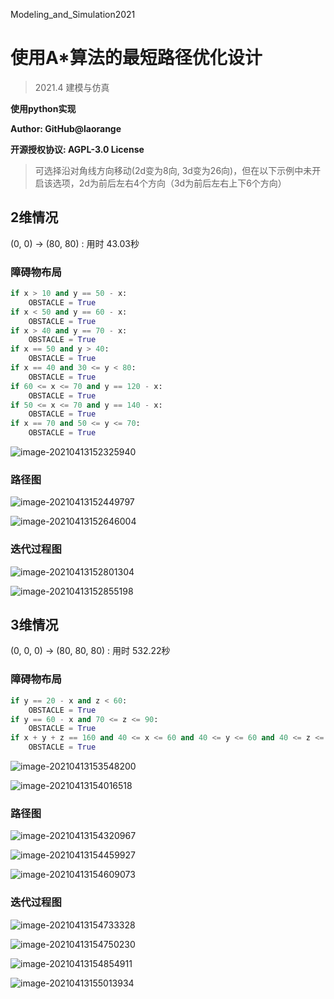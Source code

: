 Modeling_and_Simulation2021

# 使用A*算法的最短路径优化设计

> 2021.4 建模与仿真

**使用python实现**

**Author: GitHub@laorange**

**开源授权协议: AGPL-3.0 License**

> 可选择沿对角线方向移动(2d变为8向, 3d变为26向)，但在以下示例中未开启该选项，2d为前后左右4个方向（3d为前后左右上下6个方向）

## 2维情况

(0, 0) → (80, 80) : 用时 43.03秒

### 障碍物布局

```python
if x > 10 and y == 50 - x:
    OBSTACLE = True
if x < 50 and y == 60 - x:
    OBSTACLE = True
if x > 40 and y == 70 - x:
    OBSTACLE = True
if x == 50 and y > 40:
    OBSTACLE = True
if x == 40 and 30 <= y < 80:
    OBSTACLE = True
if 60 <= x <= 70 and y == 120 - x:
    OBSTACLE = True
if 50 <= x <= 70 and y == 140 - x:
    OBSTACLE = True
if x == 70 and 50 <= y <= 70:
    OBSTACLE = True
```

![image-20210413152325940](README_image/image-20210413152325940.png)

### 路径图

![image-20210413152449797](README_image/image-20210413152449797.png)

![image-20210413152646004](README_image/image-20210413152646004.png)

### 迭代过程图

![image-20210413152801304](README_image/image-20210413152801304.png)

![image-20210413152855198](README_image/image-20210413152855198.png)

## 3维情况

(0, 0, 0) → (80, 80, 80) : 用时 532.22秒

### 障碍物布局

```python
if y == 20 - x and z < 60:
    OBSTACLE = True
if y == 60 - x and 70 <= z <= 90:
    OBSTACLE = True
if x + y + z == 160 and 40 <= x <= 60 and 40 <= y <= 60 and 40 <= z <= 80:
    OBSTACLE = True
```

![image-20210413153548200](README_image/image-20210413153548200.png)

![image-20210413154016518](README_image/image-20210413154016518.png)

### 路径图

![image-20210413154320967](README_image/image-20210413154320967.png)

![image-20210413154459927](README_image/image-20210413154459927.png)

![image-20210413154609073](README_image/image-20210413154609073.png)

### 迭代过程图

![image-20210413154733328](README_image/image-20210413154733328.png)

![image-20210413154750230](README_image/image-20210413154750230.png)

![image-20210413154854911](README_image/image-20210413154854911.png)

![image-20210413155013934](README_image/image-20210413155013934.png)